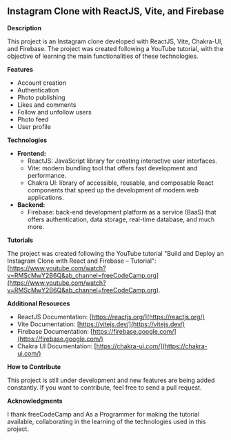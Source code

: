 ## Instagram Clone with ReactJS, Vite, and Firebase

**Description**

This project is an Instagram clone developed with ReactJS, Vite, Chakra-UI, and Firebase. The project was created following a YouTube tutorial, with the objective of learning the main functionalities of these technologies.

**Features**

* Account creation
* Authentication
* Photo publishing
* Likes and comments
* Follow and unfollow users
* Photo feed
* User profile

**Technologies**

* **Frontend:**
    * ReactJS: JavaScript library for creating interactive user interfaces.
    * Vite: modern bundling tool that offers fast development and performance.
    * Chakra UI: library of accessible, reusable, and composable React components that speed up the development of modern web applications.
* **Backend:**
    * Firebase: back-end development platform as a service (BaaS) that offers authentication, data storage, real-time database, and much more.

**Tutorials**

The project was created following the YouTube tutorial "Build and Deploy an Instagram Clone with React and Firebase – Tutorial": [https://www.youtube.com/watch?v=RMScMwY2B6Q&ab_channel=freeCodeCamp.org](https://www.youtube.com/watch?v=RMScMwY2B6Q&ab_channel=freeCodeCamp.org).

**Additional Resources**

* ReactJS Documentation: [https://reactjs.org/](https://reactjs.org/)
* Vite Documentation: [https://vitejs.dev/](https://vitejs.dev/)
* Firebase Documentation: [https://firebase.google.com/](https://firebase.google.com/)
* Chakra UI Documentation: [https://chakra-ui.com/](https://chakra-ui.com/)

**How to Contribute**

This project is still under development and new features are being added constantly. If you want to contribute, feel free to send a pull request.

**Acknowledgments**

I thank freeCodeCamp and As a Programmer for making the tutorial available, collaborating in the learning of the technologies used in this project.
